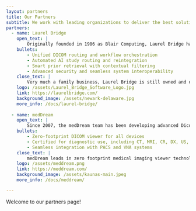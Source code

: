 ```yaml
---
layout: partners
title: Our Partners
subtitle: We work with leading organizations to deliver the best solutions.
partners:
  - name: Laurel Bridge
    open_text: |
        Originally founded in 1986 as Blair Computing, Laurel Bridge has four decades of experience in solving complex medical imaging workflow challenges. 
    bullets: 
        - Unified DICOM routing and workflow orchestration
        - Automated AI study routing and reintegration
        - Smart prior retrieval with contextual filtering
        - Advanced security and seamless system interoperability
    close_text: |
        Very much a family business, Laurel Bridge is still owned and operated by the Blair family from their offices in Newark, Delaware.
    logo: /assets/Laurel_Bridge_Software_Logo.jpg
    link: https://laurelbridge.com/
    background_image: /assets/newark-delaware.jpg
    more_info: /docs/laurel-bridge/
    
  - name: medDream
    open_text: | 
        Since 2007, the medDream team has been developing advanced Dicom Viewer and Pacs technologies from their base in Kaunas, Lithuania.
    bullets:
        - Zero-footprint DICOM viewer for all devices
        - Certified for diagnostic use, including CT, MRI, CR, DX, US, PET, NM, XA, RF & Mammo.
        - Seamless integration with PACS and VNA systems
    close_text: |
        medDream leads in zero footprint medical imaging viewer technology for a wide variety of use cases.
    logo: /assets/meddream.png
    link: https://meddream.com/
    background_image: /assets/kaunas-main.jpeg
    more_info: /docs/meddream/

---
```


Welcome to our partners page!
